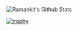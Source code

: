 ![Ramankit's Github Stats](https://github-readme-stats.vercel.app/api?username=webianks&show_icons=true)

[![trophy](https://github-profile-trophy.vercel.app/?username=webianks&theme=onedark)](https://github.com/ryo-ma/github-profile-trophy)

<!--
**webianks/webianks** is a ✨ _special_ ✨ repository because its `README.md` (this file) appears on your GitHub profile.

Here are some ideas to get you started:

- 🔭 I’m currently working on ...
- 🌱 I’m currently learning ...
- 👯 I’m looking to collaborate on ...
- 🤔 I’m looking for help with ...
- 💬 Ask me about ...
- 📫 How to reach me: ...
- 😄 Pronouns: ...
- ⚡ Fun fact: ...
-->
